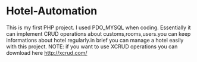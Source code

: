 # Hotel-Automation
This is my first PHP project. I used PDO_MYSQL when coding. Essentially it can implement CRUD operations about customs,rooms,users.you can keep informations about hotel regularly.in brief you can manage a hotel easily with this project.
NOTE: if you want to use XCRUD operations you can download here http://xcrud.com/
